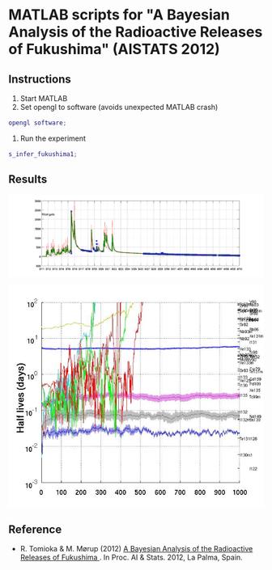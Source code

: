# MATLAB scripts for "A Bayesian Analysis of the Radioactive Releases of Fukushima" (AISTATS 2012)

## Instructions
1. Start MATLAB
1. Set opengl to software (avoids unexpected MATLAB crash)

 ```matlab
 opengl software;
 ```
1. Run the experiment

 ```matlab
 s_infer_fukushima1;
 ```

## Results

![west gate](fukushima1-9.png)

![half-lives](halflives_fukushima.jpg)

## Reference
 * R. Tomioka & M. Mørup (2012) [A Bayesian Analysis of the Radioactive Releases of Fukushima
](http://jmlr.org/proceedings/papers/v22/tomioka12/tomioka12.pdf). In Proc. AI & Stats. 2012, La Palma, Spain.
